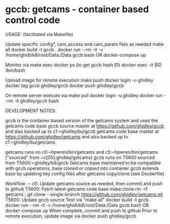 # gccb: getcams - container based control code
USAGE: (facilitated via Makefile)

Update specific config*, cam_access and cam_param files as needed
make all
	docker build -t gccb .
	docker run --rm -it -v /home/ghidl/k8/root/Data:/Data gccb bash
OR
	docker-compose up 

Monitor via 
make exec
	docker ps (to get  gccb hash ID)
	docker exec -it $ID /bin/bash

Upload image for remote execution 
make push
	docker login -u ghidley
	docker tag gccb ghidley/gccb
	docker push ghidley/gccb

On remote server execute via
make pull
	docker login -u ghidley
	docker run --rm -it ghidley/gccb bash

DEVELOPMENT NOTES:

gccb is the container based version of the getcams system and uses the getcams code base
gccb source master at https://github.com/ghidley/gccb and also backed up to c1:~ghidley/bu/gccb
getcams code base master at https://github.com/ghidley/getcams and also backed up to c1:~ghidley/bu/getcams

getcams runs on c0:~hpwren/bin/getcams and c5:~hpwren/bin/getcams ("sourced" from ~c[05]:ghidley/getcams)
gccb runs on T5600 sourced from T5600:~ghidley/k8/gccb
Getcams base maintained to be compatible with gccb operations, base cloned or copied into container
gccb extends base by updating key config files after getcams copy/clone (see Dockerfile)

Workflow --
	c0: Update getcams source as needed, then commit and push to github
	T5600: Fetch latest getcams code base
	make clone
		rm -rf getcams ; git clone --single-branch https://github.com/ghidley/getcams.git
	T5600: Update gccb source
	Test via "make all"
		docker build -t gccb .
		docker run --rm -it -v /home/ghidl/k8/root/Data:/Data gccb bash
			OR
		docker-compose up 
	When complete, commit and push to github
	Prior to remote execution, update image via 
	 docker push ghidley/gccb









